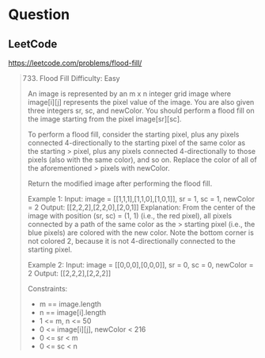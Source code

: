 # Question

## LeetCode
https://leetcode.com/problems/flood-fill/
> 733. Flood Fill
> Difficulty: Easy
>
> An image is represented by an m x n integer grid image where
> image[i][j] represents the pixel value of the image. You are
> also given three integers sr, sc, and newColor. You should
> perform a flood fill on the image starting from the pixel
> image[sr][sc].
>
> To perform a flood fill, consider the starting pixel, plus any
> pixels connected 4-directionally to the starting pixel of the
> same color as the starting > pixel, plus any pixels connected
> 4-directionally to those pixels (also with the same color), and
> so on. Replace the color of all of the aforementioned > pixels
> with newColor.
>
> Return the modified image after performing the flood fill.
>
> Example 1:
> Input: image = [[1,1,1],[1,1,0],[1,0,1]], sr = 1, sc = 1, newColor = 2
> Output: [[2,2,2],[2,2,0],[2,0,1]]
> Explanation: From the center of the image with position (sr, sc) = (1, 1)
> (i.e., the red pixel), all pixels connected by a path of the same color
> as the > starting pixel (i.e., the blue pixels) are colored with the new
> color. Note the bottom corner is not colored 2, because it is not
> 4-directionally connected to the starting pixel.
>
> Example 2:
> Input: image = [[0,0,0],[0,0,0]], sr = 0, sc = 0, newColor = 2
> Output: [[2,2,2],[2,2,2]]
>
> Constraints:
>  * m == image.length
>  * n == image[i].length
>  * 1 <= m, n <= 50
>  * 0 <= image[i][j], newColor < 216
>  * 0 <= sr < m
>  * 0 <= sc < n
>
